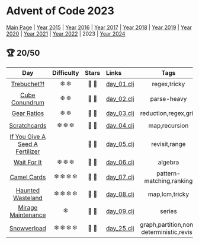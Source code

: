 # Advent of Code 2023

[Main Page](https://adventofcode.com/2023) | [Year 2015](/src/aoclj/year_2015/) | [Year 2016](/src/aoclj/year_2016/) | [Year 2017](/src/aoclj/year_2017/) | [Year 2018](/src/aoclj/year_2018/) | [Year 2019](/src/aoclj/year_2019/) | [Year 2020](/src/aoclj/year_2020/) | [Year 2021](/src/aoclj/year_2021/) | [Year 2022](/src/aoclj/year_2022/) | 2023 | [Year 2024](/src/aoclj/year_2024/)

## :trophy: 20/50

| Day | Difficulty | Stars | Links | Tags |
|:---: | :---: | :---: | :--- | :----: |
[Trebuchet?!](http://www.adventofcode.com/2023/day/1)|:snowflake: :snowflake:|:star2: :star2:|[day_01.clj](/src/aoclj/year_2023/day_01.clj)|regex,tricky
[Cube Conundrum](http://www.adventofcode.com/2023/day/2)|:snowflake: :snowflake:|:star2: :star2:|[day_02.clj](/src/aoclj/year_2023/day_02.clj)|parse-heavy
[Gear Ratios](http://www.adventofcode.com/2023/day/3)|:snowflake: :snowflake:|:star2: :star2:|[day_03.clj](/src/aoclj/year_2023/day_03.clj)|reduction,regex,grid
[Scratchcards](http://www.adventofcode.com/2023/day/4)|:snowflake: :snowflake: :snowflake:|:star2: :star2:|[day_04.clj](/src/aoclj/year_2023/day_04.clj)|map,recursion
[If You Give A Seed A Fertilizer](http://www.adventofcode.com/2023/day/5)||:star2: :star2:|[day_05.clj](/src/aoclj/year_2023/day_05.clj)|revisit,range
[Wait For It](http://www.adventofcode.com/2023/day/6)|:snowflake: :snowflake: :snowflake:|:star2: :star2:|[day_06.clj](/src/aoclj/year_2023/day_06.clj)|algebra
[Camel Cards](http://www.adventofcode.com/2023/day/7)|:snowflake: :snowflake: :snowflake: :snowflake:|:star2: :star2:|[day_07.clj](/src/aoclj/year_2023/day_07.clj)|pattern-matching,ranking
[Haunted Wasteland](http://www.adventofcode.com/2023/day/8)|:snowflake: :snowflake: :snowflake: :snowflake:|:star2: :star2:|[day_08.clj](/src/aoclj/year_2023/day_08.clj)|map,lcm,tricky
[Mirage Maintenance](http://www.adventofcode.com/2023/day/9)|:snowflake:|:star2: :star2:|[day_09.clj](/src/aoclj/year_2023/day_09.clj)|series
[Snowverload](http://www.adventofcode.com/2023/day/25)|:snowflake: :snowflake: :snowflake: :snowflake:|:star2: :star2:|[day_25.clj](/src/aoclj/year_2023/day_25.clj)|graph,partition,non-deterministic,revisit
